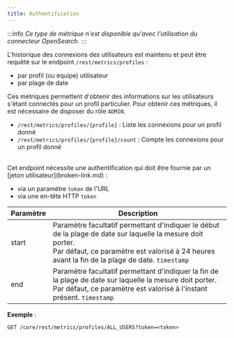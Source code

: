 ```yaml
---
title: Authentification
---
```


:::info
*Ce type de métrique n'est disponible qu'avec l'utilisation du connecteur OpenSearch.*
:::

L'historique des connexions des utilisateurs est maintenu et peut être requêté sur le endpoint `/rest/metrics/profiles` : 

* par profil (ou équipe) utilisateur 
* par plage de date

Ces métriques permettent d'obtenir des informations sur les utilisateurs s'étant connectés pour un profil particulier. 
Pour obtenir ces métriques, il est nécessaire de disposer du rôle ``ADMIN``.
 
* ``/rest/metrics/profiles/{profile}`` : Liste les connexions pour un profil donné
* ``/rest/metrics/profiles/{profile}/count`` : Compte les connexions pour un profil donné


<br/>
Cet endpoint nécessite une authentification qui doit être fournie par un [jeton utilisateur](broken-link.md) : 

* via un paramètre ``token`` de l'URL 
* via une en-tête HTTP ``token``



| Paramètre                                     | Description                                                                                                             |
|-----------------------------------------------|-------------------------------------------------------------------------------------------------------------------------|
| start                                         | Paramètre facultatif permettant d'indiquer le début de la plage de date sur laquelle la mesure doit porter.<br> Par défaut, ce paramètre est valorisé à 24 heures avant la fin de la plage de date. ``timestamp`` |
| end                                           | Paramètre facultatif permettant d'indiquer la fin de la plage de date sur laquelle la mesure doit porter. <br> Par défaut, ce paramètre est valorisé à l'instant présent.                          ``timestamp``|

	
__Exemple__ :
 	
```properties
GET /core/rest/metrics/profiles/ALL_USERS?token=<token>
```